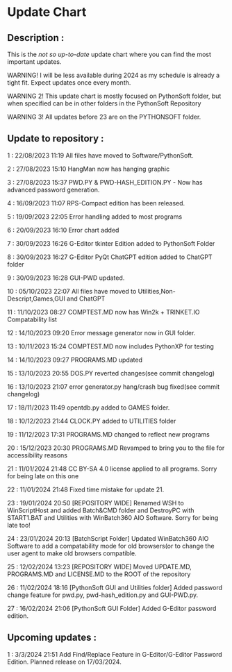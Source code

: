 # Update Chart

## Description :

This is the *not so up-to-date* update chart where you can find the most important updates. 

WARNING! I will be less available during 2024 as my schedule is already a tight fit. Expect updates once every month.

WARNING 2! This update chart is mostly focused on PythonSoft folder, but when specified can be in other folders in the PythonSoft Repository

WARNING 3! All updates before 23 are on the PYTHONSOFT folder.


## Update to repository :

1 : 22/08/2023 11:19 All files have moved to Software/PythonSoft.


2 : 27/08/2023 15:10 HangMan now has hanging graphic


3 : 27/08/2023 15:37 PWD.PY & PWD-HASH_EDITION.PY - Now has advanced password generation.


4 : 16/09/2023 11:07 RPS-Compact edition has been released.


5 : 19/09/2023 22:05 Error handling added to most programs


6 : 20/09/2023 16:10 Error chart added


7 : 30/09/2023 16:26 G-Editor tkinter Edition added to PythonSoft Folder


8 : 30/09/2023 16:27 G-Editor PyQt ChatGPT edition added to ChatGPT folder


9 : 30/09/2023 16:28 GUI-PWD updated.


10 : 05/10/2023 22:07 All files have moved to Utilities,Non-Descript,Games,GUI and ChatGPT


11 : 11/10/2023 08:27 COMPTEST.MD now has Win2k + TRINKET.IO Compatability list


12 : 14/10/2023 09:20 Error message generator now in GUI folder.


13 : 10/11/2023 15:24 COMPTEST.MD now includes PythonXP for testing


14 : 14/10/2023 09:27 PROGRAMS.MD updated


15 : 13/10/2023 20:55 DOS.PY reverted changes(see commit changelog)


16 : 13/10/2023 21:07 error generator.py hang/crash bug fixed(see commit changelog)


17 : 18/11/2023 11:49 opentdb.py added to GAMES folder.


18 : 10/12/2023 21:44 CLOCK.PY added to UTILITIES folder


19 : 11/12/2023 17:31 PROGRAMS.MD changed to reflect new programs


20 : 15/12/2023 20:30 PROGRAMS.MD Revamped to bring you to the file for accessibility reasons


21 : 11/01/2024 21:48 CC BY-SA 4.0 license applied to all programs. Sorry for being late on this one 


22 : 11/01/2024 21:48 Fixed time mistake for update 21.


23 : 19/01/2024 20:50 [REPOSITORY WIDE] Renamed WSH to WinScriptHost and added Batch&CMD folder and DestroyPC with START1.BAT and Utilities with WinBatch360 AIO Software. Sorry for being late too!


24 : 23/01/2024 20:13 [BatchScript Folder] Updated WinBatch360 AIO Software to add a compatability mode for old browsers(or to change the user agent to make old browsers compatible.


25 : 12/02/2024 13:23 [REPOSITORY WIDE] Moved UPDATE.MD, PROGRAMS.MD and LICENSE.MD to the ROOT of the repository


26 : 11/02/2024 18:16 [PythonSoft GUI and Utilities folder] Added password change feature for pwd.py, pwd-hash_edition.py and GUI-PWD.py.


27 : 16/02/2024 21:06 [PythonSoft GUI Folder] Added G-Editor password edition.

## Upcoming updates : 

1 : 3/3/2024 21:51 Add Find/Replace Feature in G-Editor/G-Editor Password Edition. Planned release on 17/03/2024.
